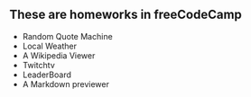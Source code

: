 ## These are homeworks in freeCodeCamp

+ Random Quote Machine 
+ Local Weather
+ A Wikipedia Viewer
+ Twitchtv
+ LeaderBoard
+ A Markdown previewer